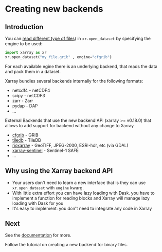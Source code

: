# Creating new backends

## Introduction

You can [read different type of files](http://xarray.pydata.org/en/stable/user-guide/io.html)) in `xr.open_dataset` by specifying the engine to be used:

```python
import xarray as xr
xr.open_dataset("my_file.grib" , engine="cfgrib")
```

For each available egine there is an underlying backend, that reads the data and pack them in a dataset.

Xarray bundles several backends internally for the following formats:

- netcdf4 - netCDF4
- scipy - netCDF3
- zarr - Zarr
- pydap - DAP
- ...

External Backends that use the new backend API (xarray >= v0.18.0) that allows to add support for backend without any change to Xarray

- [cfgrib](https://github.com/ecmwf/cfgrib) - GRIB
- [tiledb](https://pythonrepo.com/repo/TileDB-Inc-TileDB-xarray) - TileDB
- [rioxarray](https://corteva.github.io/rioxarray/stable/) - GeoTIFF, JPEG-2000, ESRI-hdr, etc (via GDAL)
- [xarray-sentinel](https://github.com/bopen/xarray-sentinel) - Sentinel-1 SAFE
- ...

## Why using the Xarray backend API

- Your users don't need to learn a new interface that is they can use `xr.open_dataset` with `engine` kwarg.
- With little extra effort you can have lazy loading with Dask. you have to implement a function for reading blocks and Xarray will manage lazy loading with Dask for you
- It's easy to implement: you don't need to integrate any code in Xarray

## Next

See the [documentation](https://docs.xarray.dev/en/stable/internals/how-to-add-new-backend.html) for more.

Follow the tutorial on creating a new backend for binary files.

```{tableofcontents}

```
